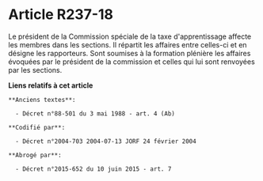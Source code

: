 # Article R237-18

Le président de la Commission spéciale de la taxe d'apprentissage affecte les membres dans les sections. Il répartit les
affaires entre celles-ci et en désigne les rapporteurs. Sont soumises à la formation plénière les affaires évoquées par le
président de la commission et celles qui lui sont renvoyées par les sections.

**Liens relatifs à cet article**

	**Anciens textes**:

	  - Décret n°88-501 du 3 mai 1988 - art. 4 (Ab)

	**Codifié par**:

	  - Décret n°2004-703 2004-07-13 JORF 24 février 2004

	**Abrogé par**:

	  - Décret n°2015-652 du 10 juin 2015 - art. 7
